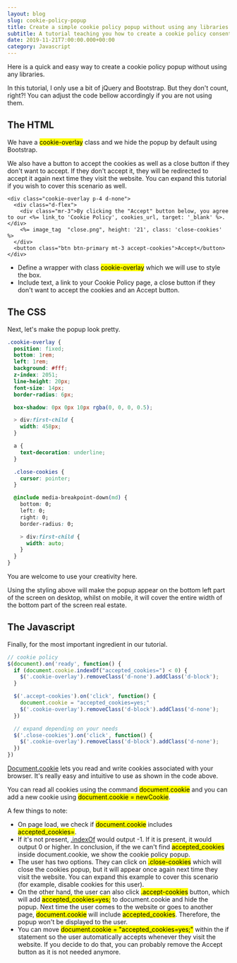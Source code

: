 ```yaml
---
layout: blog
slug: cookie-policy-popup
title: Create a simple cookie policy popup without using any libraries
subtitle: A tutorial teaching you how to create a cookie policy consent popup without using any libraries
date: 2019-11-21T7:00:00.000+00:00
category: Javascript
---
```


Here is a quick and easy way to create a cookie policy popup without using any libraries.

In this tutorial, I only use a bit of jQuery and Bootstrap. But they don't count, right?! You can adjust the code bellow accordingly if you are not using them.

## The HTML

We have a <mark>cookie-overlay</mark> class and we hide the popup by default using Bootstrap.

We also have a button to accept the cookies as well as a close button if they don't want to accept. If they don't accept it, they will be redirected to accept it again next time they visit the website. You can expand this tutorial if you wish to cover this scenario as well.

```erb
<div class="cookie-overlay p-4 d-none">
  <div class="d-flex">
    <div class="mr-3">By clicking the "Accept" button below, you agree to our <%= link_to 'Cookie Policy', cookies_url, target: '_blank' %>.</div>
    <%= image_tag  "close.png", height: '21', class: 'close-cookies' %>
  </div>
  <button class="btn btn-primary mt-3 accept-cookies">Accept</button>
</div>
```

<ul>
  <li>Define a wrapper with class <mark>cookie-overlay</mark> which we will use to style the box.</li>
  <li>Include text, a link to your Cookie Policy page, a close button if they don't want to accept the cookies and an Accept button.</li>
</ul>

## The CSS

Next, let's make the popup look pretty.

```css
.cookie-overlay {
  position: fixed;
  bottom: 1rem;
  left: 1rem;
  background: #fff;
  z-index: 2051;
  line-height: 20px;
  font-size: 14px;
  border-radius: 6px;

  box-shadow: 0px 0px 10px rgba(0, 0, 0, 0.5);

  > div:first-child {
    width: 458px;
  }

  a {
    text-decoration: underline;
  }

  .close-cookies {
    cursor: pointer;
  }

  @include media-breakpoint-down(md) {
    bottom: 0;
    left: 0;
    right: 0;
    border-radius: 0;

    > div:first-child {
      width: auto;
    }
  }
}

```

You are welcome to use your creativity here. 

Using the styling above will make the popup appear on the bottom left part of the screen on desktop, whilst on mobile, it will cover the entire width of the bottom part of the screen real estate.

## The Javascript

Finally, for the most important ingredient in our tutorial.

```javascript
// cookie policy
$(document).on('ready', function() {
  if (document.cookie.indexOf("accepted_cookies=") < 0) {
    $('.cookie-overlay').removeClass('d-none').addClass('d-block');
  }

  $('.accept-cookies').on('click', function() {
    document.cookie = "accepted_cookies=yes;"
    $('.cookie-overlay').removeClass('d-block').addClass('d-none');
  })

  // expand depending on your needs
  $('.close-cookies').on('click', function() {
    $('.cookie-overlay').removeClass('d-block').addClass('d-none');
  })
})
```

<a href="https://developer.mozilla.org/en-US/docs/Web/API/Document/cookie" target="_blank">Document.cookie</a> lets you read and write cookies associated with your browser. It's really easy and intuitive to use as shown in the code above.

You can read all cookies using the command <mark>document.cookie</mark> and you can add a new cookie using <mark>document.cookie = newCookie</mark>.

A few things to note:

<ul>
  <li>On page load, we check if <mark>document.cookie</mark> includes <mark>accepted_cookies=</mark>.</li>
  <li>If it's not present, <a href="https://developer.mozilla.org/en-US/docs/Web/JavaScript/Reference/Global_Objects/Array/indexOf" target="_blank">.indexOf</a> would output -1. If it is present, it would output 0 or higher. In conclusion, if the we can't find <mark>accepted_cookies</mark> inside document.cookie, we show the cookie policy popup.</li>
  <li>The user has two options. They can click on <mark>.close-cookies</mark> which will close the cookies popup, but it will appear once again next time they visit the website. You can expand this example to cover this scenario (for example, disable cookies for this user).</li>
  <li>On the other hand, the user can also click <mark>.accept-cookies</mark> button, which will add <mark>accepted_cookies=yes;</mark> to document.cookie and hide the popup. Next time the user comes to the website or goes to another page, <mark>document.cookie</mark> will include <mark>accepted_cookies</mark>. Therefore, the popup won't be displayed to the user.</li>
  <li>You can move <mark>document.cookie = "accepted_cookies=yes;"</mark> within the if statement so the user automatically accepts whenever they visit the website. If you decide to do that, you can probably remove the Accept button as it is not needed anymore.</li>
</ul>






